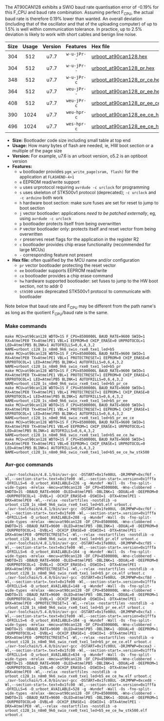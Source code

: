 The AT90CAN128 exhibits a SWIO baud rate quantisation error of -0.19% for this F_CPU and baud rate combination. Assuming perfect F<sub>CPU</sub>, the actual baud rate is therefore 0.19% lower than wanted. An overall deviation (including that of the oscillator and that of the uploading computer) of up to 1.5% is well within communication tolerance. In practice, up to 2.5% deviation is likely to work with short cables and benign line noise.

|Size|Usage|Version|Features|Hex file|
|:-:|:-:|:-:|:-:|:--|
|304|512|u7.7|`w-u-jPr--`|[urboot_at90can128.hex](https://raw.githubusercontent.com/stefanrueger/urboot.hex/main/cores/megacore/at90can128/watchdog_1_s/internal_oscillator/1062500_hz/1200_baud/uart0_rxe0_txe1/led%2Bb5/urboot_at90can128.hex)|
|304|512|u7.7|`w-u-jPr--`|[urboot_at90can128_pr.hex](https://raw.githubusercontent.com/stefanrueger/urboot.hex/main/cores/megacore/at90can128/watchdog_1_s/internal_oscillator/1062500_hz/1200_baud/uart0_rxe0_txe1/led%2Bb5/urboot_at90can128_pr.hex)|
|348|512|u7.7|`w-u-jPr-c`|[urboot_at90can128_pr_ce.hex](https://raw.githubusercontent.com/stefanrueger/urboot.hex/main/cores/megacore/at90can128/watchdog_1_s/internal_oscillator/1062500_hz/1200_baud/uart0_rxe0_txe1/led%2Bb5/urboot_at90can128_pr_ce.hex)|
|364|512|u7.7|`weu-jPr--`|[urboot_at90can128_pr_ee.hex](https://raw.githubusercontent.com/stefanrueger/urboot.hex/main/cores/megacore/at90can128/watchdog_1_s/internal_oscillator/1062500_hz/1200_baud/uart0_rxe0_txe1/led%2Bb5/urboot_at90can128_pr_ee.hex)|
|408|512|u7.7|`weu-jPr-c`|[urboot_at90can128_pr_ee_ce.hex](https://raw.githubusercontent.com/stefanrueger/urboot.hex/main/cores/megacore/at90can128/watchdog_1_s/internal_oscillator/1062500_hz/1200_baud/uart0_rxe0_txe1/led%2Bb5/urboot_at90can128_pr_ee_ce.hex)|
|390|1024|u7.7|`weu-hpr-c`|[urboot_at90can128_ee_ce_hw.hex](https://raw.githubusercontent.com/stefanrueger/urboot.hex/main/cores/megacore/at90can128/watchdog_1_s/internal_oscillator/1062500_hz/1200_baud/uart0_rxe0_txe1/led%2Bb5/urboot_at90can128_ee_ce_hw.hex)|
|496|1024|u7.7|`wes-hpr-c`|[urboot_at90can128_ee_ce_hw_stk500.hex](https://raw.githubusercontent.com/stefanrueger/urboot.hex/main/cores/megacore/at90can128/watchdog_1_s/internal_oscillator/1062500_hz/1200_baud/uart0_rxe0_txe1/led%2Bb5/urboot_at90can128_ee_ce_hw_stk500.hex)|

- **Size:** Bootloader code size including small table at top end
- **Usage:** How many bytes of flash are needed, ie, HW boot section or a multiple of the page size
- **Version:** For example, u7.6 is an urboot version, o5.2 is an optiboot version
- **Features:**
  + `w` bootloader provides `pgm_write_page(sram, flash)` for the application at `FLASHEND-4+1`
  + `e` EEPROM read/write support
  + `u` uses urprotocol requiring `avrdude -c urclock` for programming
  + `s` uses skeleton of STK500v1 protocol (deprecated); `-c urclock` and `-c arduino` both work
  + `h` hardware boot section: make sure fuses are set for reset to jump to boot section
  + `j` vector bootloader: applications *need to be patched externally*, eg, using `avrdude -c urclock`
  + `p` bootloader protects itself from being overwritten
  + `P` vector bootloader only: protects itself and reset vector from being overwritten
  + `r` preserves reset flags for the application in the register R2
  + `c` bootloader provides chip erase functionality (recommended for large MCUs)
  + `-` corresponding feature not present
- **Hex file:** often qualified by the MCU name and/or configuration
  + `pr` vector bootloader protecting the reset vector
  + `ee` bootloader supports EEPROM read/write
  + `ce` bootloader provides a chip erase command
  + `hw` hardware supported bootloader: set fuses to jump to the HW boot section, not to addr 0
  + `stk500` uses deprecated STK500v1 protocol to communicate with bootloader


Note below that baud rate and F<sub>CPU</sub> may be different from the path name's as long as the quotient F<sub>CPU</sub>/baud rate is the same.

### Make commands
```
make MCU=at90can128 WDTO=1S F_CPU=8500000L BAUD_RATE=9600 SWIO=1 RX=AtmelPE0 TX=AtmelPE1 VBL=1 EEPROM=0 CHIP_ERASE=0 URPROTOCOL=1 LED=AtmelPB5 BLINK=1 AUTOFRILLS=0,6,4,3,2 NAME=urboot_c128_1s_n8m0_9k6_swio_rxe0_txe1_led+b5
make MCU=at90can128 WDTO=1S F_CPU=8500000L BAUD_RATE=9600 SWIO=1 RX=AtmelPE0 TX=AtmelPE1 VBL=1 PROTECTRESET=1 EEPROM=0 CHIP_ERASE=0 URPROTOCOL=1 LED=AtmelPB5 BLINK=1 AUTOFRILLS=0,6,4,3,2 NAME=urboot_c128_1s_n8m0_9k6_swio_rxe0_txe1_led+b5_pr
make MCU=at90can128 WDTO=1S F_CPU=8500000L BAUD_RATE=9600 SWIO=1 RX=AtmelPE0 TX=AtmelPE1 VBL=1 PROTECTRESET=1 EEPROM=0 CHIP_ERASE=1 URPROTOCOL=1 LED=AtmelPB5 BLINK=1 AUTOFRILLS=0,6,4,3,2 NAME=urboot_c128_1s_n8m0_9k6_swio_rxe0_txe1_led+b5_pr_ce
make MCU=at90can128 WDTO=1S F_CPU=8500000L BAUD_RATE=9600 SWIO=1 RX=AtmelPE0 TX=AtmelPE1 VBL=1 PROTECTRESET=1 EEPROM=1 CHIP_ERASE=0 URPROTOCOL=1 LED=AtmelPB5 BLINK=1 AUTOFRILLS=0,6,4,3,2 NAME=urboot_c128_1s_n8m0_9k6_swio_rxe0_txe1_led+b5_pr_ee
make MCU=at90can128 WDTO=1S F_CPU=8500000L BAUD_RATE=9600 SWIO=1 RX=AtmelPE0 TX=AtmelPE1 VBL=1 PROTECTRESET=1 EEPROM=1 CHIP_ERASE=1 URPROTOCOL=1 LED=AtmelPB5 BLINK=1 AUTOFRILLS=0,6,4,3,2 NAME=urboot_c128_1s_n8m0_9k6_swio_rxe0_txe1_led+b5_pr_ee_ce
make MCU=at90can128 WDTO=1S F_CPU=8500000L BAUD_RATE=9600 SWIO=1 RX=AtmelPE0 TX=AtmelPE1 VBL=0 EEPROM=1 CHIP_ERASE=1 URPROTOCOL=1 LED=AtmelPB5 BLINK=1 AUTOFRILLS=0,6,4,3,2 NAME=urboot_c128_1s_n8m0_9k6_swio_rxe0_txe1_led+b5_ee_ce_hw
make MCU=at90can128 WDTO=1S F_CPU=8500000L BAUD_RATE=9600 SWIO=1 RX=AtmelPE0 TX=AtmelPE1 VBL=0 EEPROM=1 CHIP_ERASE=1 URPROTOCOL=0 LED=AtmelPB5 BLINK=1 AUTOFRILLS=0,6,4,3,2 NAME=urboot_c128_1s_n8m0_9k6_swio_rxe0_txe1_led+b5_ee_ce_hw_stk500
```

### Avr-gcc commands
```
./avr-toolchain/4.8.1/bin/avr-gcc -DSTART=0x1fe00UL -DRJMPWP=0xcf6f -Wl,--section-start=.text=0x1fe00 -Wl,--section-start=.version=0x1fffa -DFRILLS=6 -D_urboot_AVAILABLE=226 -g -Wundef -Wall -Os -fno-split-wide-types -mrelax -mmcu=at90can128 -DF_CPU=8500000L -Wno-clobbered -DWDTO=1S -DBAUD_RATE=9600 -DLED=AtmelPB5 -DBLINK=1 -DDUAL=0 -DEEPROM=0 -DURPROTOCOL=1 -DVBL=1 -DCHIP_ERASE=0 -DSWIO=1 -DTX=AtmelPE1 -DRX=AtmelPE0 -Wl,--relax -nostartfiles -nostdlib -o urboot_c128_1s_n8m0_9k6_swio_rxe0_txe1_led+b5.elf urboot.c
./avr-toolchain/4.8.1/bin/avr-gcc -DSTART=0x1fe00UL -DRJMPWP=0xcf6f -Wl,--section-start=.text=0x1fe00 -Wl,--section-start=.version=0x1fffa -DFRILLS=6 -D_urboot_AVAILABLE=208 -g -Wundef -Wall -Os -fno-split-wide-types -mrelax -mmcu=at90can128 -DF_CPU=8500000L -Wno-clobbered -DWDTO=1S -DBAUD_RATE=9600 -DLED=AtmelPB5 -DBLINK=1 -DDUAL=0 -DEEPROM=0 -DURPROTOCOL=1 -DVBL=1 -DCHIP_ERASE=0 -DSWIO=1 -DTX=AtmelPE1 -DRX=AtmelPE0 -DPROTECTRESET=1 -Wl,--relax -nostartfiles -nostdlib -o urboot_c128_1s_n8m0_9k6_swio_rxe0_txe1_led+b5_pr.elf urboot.c
./avr-toolchain/4.8.1/bin/avr-gcc -DSTART=0x1fe00UL -DRJMPWP=0xcf85 -Wl,--section-start=.text=0x1fe00 -Wl,--section-start=.version=0x1fffa -DFRILLS=6 -D_urboot_AVAILABLE=164 -g -Wundef -Wall -Os -fno-split-wide-types -mrelax -mmcu=at90can128 -DF_CPU=8500000L -Wno-clobbered -DWDTO=1S -DBAUD_RATE=9600 -DLED=AtmelPB5 -DBLINK=1 -DDUAL=0 -DEEPROM=0 -DURPROTOCOL=1 -DVBL=1 -DCHIP_ERASE=1 -DSWIO=1 -DTX=AtmelPE1 -DRX=AtmelPE0 -DPROTECTRESET=1 -Wl,--relax -nostartfiles -nostdlib -o urboot_c128_1s_n8m0_9k6_swio_rxe0_txe1_led+b5_pr_ce.elf urboot.c
./avr-toolchain/5.4.0/bin/avr-gcc -DSTART=0x1fe00UL -DRJMPWP=0xcf8d -Wl,--section-start=.text=0x1fe00 -Wl,--section-start=.version=0x1fffa -DFRILLS=6 -D_urboot_AVAILABLE=148 -g -Wundef -Wall -Os -fno-split-wide-types -mrelax -mmcu=at90can128 -DF_CPU=8500000L -Wno-clobbered -DWDTO=1S -DBAUD_RATE=9600 -DLED=AtmelPB5 -DBLINK=1 -DDUAL=0 -DEEPROM=1 -DURPROTOCOL=1 -DVBL=1 -DCHIP_ERASE=0 -DSWIO=1 -DTX=AtmelPE1 -DRX=AtmelPE0 -DPROTECTRESET=1 -Wl,--relax -nostartfiles -nostdlib -o urboot_c128_1s_n8m0_9k6_swio_rxe0_txe1_led+b5_pr_ee.elf urboot.c
./avr-toolchain/5.4.0/bin/avr-gcc -DSTART=0x1fe00UL -DRJMPWP=0xcfa3 -Wl,--section-start=.text=0x1fe00 -Wl,--section-start=.version=0x1fffa -DFRILLS=6 -D_urboot_AVAILABLE=104 -g -Wundef -Wall -Os -fno-split-wide-types -mrelax -mmcu=at90can128 -DF_CPU=8500000L -Wno-clobbered -DWDTO=1S -DBAUD_RATE=9600 -DLED=AtmelPB5 -DBLINK=1 -DDUAL=0 -DEEPROM=1 -DURPROTOCOL=1 -DVBL=1 -DCHIP_ERASE=1 -DSWIO=1 -DTX=AtmelPE1 -DRX=AtmelPE0 -DPROTECTRESET=1 -Wl,--relax -nostartfiles -nostdlib -o urboot_c128_1s_n8m0_9k6_swio_rxe0_txe1_led+b5_pr_ee_ce.elf urboot.c
./avr-toolchain/5.4.0/bin/avr-gcc -DSTART=0x1fc00UL -DRJMPWP=0xcea3 -Wl,--section-start=.text=0x1fc00 -Wl,--section-start=.version=0x1fffa -DFRILLS=6 -D_urboot_AVAILABLE=634 -g -Wundef -Wall -Os -fno-split-wide-types -mrelax -mmcu=at90can128 -DF_CPU=8500000L -Wno-clobbered -DWDTO=1S -DBAUD_RATE=9600 -DLED=AtmelPB5 -DBLINK=1 -DDUAL=0 -DEEPROM=1 -DURPROTOCOL=1 -DVBL=0 -DCHIP_ERASE=1 -DSWIO=1 -DTX=AtmelPE1 -DRX=AtmelPE0 -Wl,--relax -nostartfiles -nostdlib -o urboot_c128_1s_n8m0_9k6_swio_rxe0_txe1_led+b5_ee_ce_hw.elf urboot.c
./avr-toolchain/5.4.0/bin/avr-gcc -DSTART=0x1fc00UL -DRJMPWP=0xced8 -Wl,--section-start=.text=0x1fc00 -Wl,--section-start=.version=0x1fffa -DFRILLS=6 -D_urboot_AVAILABLE=528 -g -Wundef -Wall -Os -fno-split-wide-types -mrelax -mmcu=at90can128 -DF_CPU=8500000L -Wno-clobbered -DWDTO=1S -DBAUD_RATE=9600 -DLED=AtmelPB5 -DBLINK=1 -DDUAL=0 -DEEPROM=1 -DURPROTOCOL=0 -DVBL=0 -DCHIP_ERASE=1 -DSWIO=1 -DTX=AtmelPE1 -DRX=AtmelPE0 -Wl,--relax -nostartfiles -nostdlib -o urboot_c128_1s_n8m0_9k6_swio_rxe0_txe1_led+b5_ee_ce_hw_stk500.elf urboot.c
```

